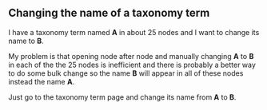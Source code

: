 ## Changing the name of a taxonomy term

I have a taxonomy term named **A** in about 25 nodes and I want to change its name to **B**.

My problem is that opening node after node and manually changing **A** to **B** in each of the the 25 nodes is inefficient and there is probably a better way to do some bulk change so the name **B** will appear in all of these nodes instead the name **A**.

Just go to the taxonomy term page and change its name from **A** to **B**.
